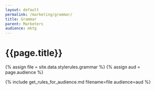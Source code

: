```yaml
---
layout: default
permalink: /marketing/grammar/
title: Grammar
parent: Marketers
audience: mktg
---
```

# {{page.title}}
{% assign file = site.data.stylerules.grammar %}
{% assign aud = page.audience %}

{% include get_rules_for_audience.md filename=file audience=aud %}